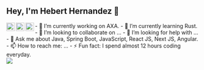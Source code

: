 ## Hey, I'm Hebert Hernandez 👋

<a href="https://www.linkedin.com/in/evertcode/">
  <img align="left" alt="evertcode" width="22px" src="https://cdn.jsdelivr.net/npm/simple-icons@v3/icons/linkedin.svg" />
</a>
<a href="https://twitter.com/evertcode">
  <img align="left" alt="evertcode" width="22px" src="https://cdn.jsdelivr.net/npm/simple-icons@v3/icons/twitter.svg" />
</a>
<a href="https://github.com/evertcode" style="padding-bottom: 1.5em;">
  <img align="left" alt="evertcode" width="22px" src="https://cdn.jsdelivr.net/npm/simple-icons@v3/icons/github.svg" />
</a>
<div>
- 🔭 I’m currently working on AXA.
- 🌱 I’m currently learning Rust.
- 👯 I’m looking to collaborate on ...
- 🤔 I’m looking for help with ...
- 💬 Ask me about Java, Spring Boot, JavaScript, React JS, Next JS, Angular.
- 📫 How to reach me: ...
- ⚡ Fun fact: I spend almost 12 hours coding everyday.
</div>
<a href="https://github.com/evertcode">
  <img align="center" src="https://github-readme-stats.vercel.app/api/top-langs/?username=evertcode&layout=compact" />
</a>

<div align="center">

</div>
